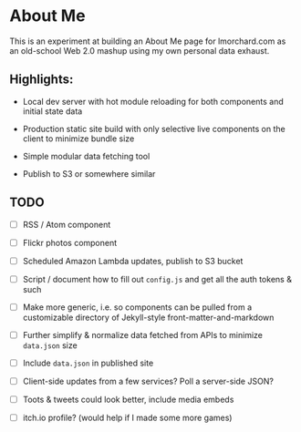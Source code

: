 # About Me

This is an experiment at building an About Me page for lmorchard.com as an
old-school Web 2.0 mashup using my own personal data exhaust.

## Highlights:

* Local dev server with hot module reloading for both components and initial
  state data

* Production static site build with only selective live components on the
  client to minimize bundle size

* Simple modular data fetching tool

* Publish to S3 or somewhere similar

## TODO

- [ ] RSS / Atom component

- [ ] Flickr photos component

- [ ] Scheduled Amazon Lambda updates, publish to S3 bucket

- [ ] Script / document how to fill out `config.js` and get all the auth tokens & such

- [ ] Make more generic, i.e. so components can be pulled from a customizable
  directory of Jekyll-style front-matter-and-markdown

- [ ] Further simplify & normalize data fetched from APIs to minimize `data.json` size

- [ ] Include `data.json` in published site

- [ ] Client-side updates from a few services? Poll a server-side JSON?

- [ ] Toots & tweets could look better, include media embeds

- [ ] itch.io profile? (would help if I made some more games)
